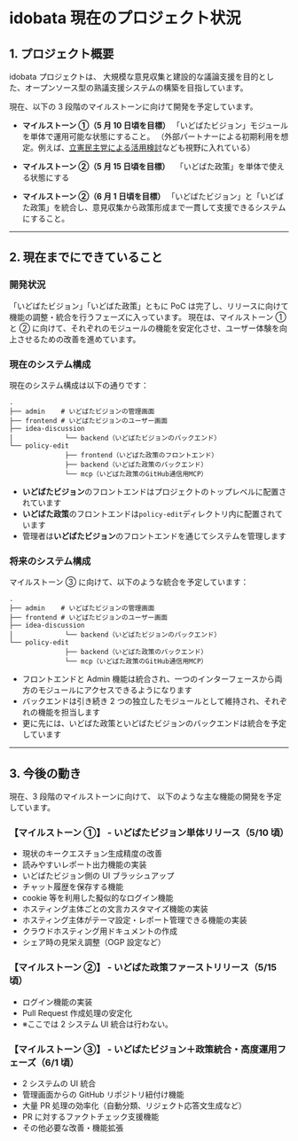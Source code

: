 # idobata 現在のプロジェクト状況

## 1. プロジェクト概要

idobata プロジェクトは、
大規模な意見収集と建設的な議論支援を目的とした、オープンソース型の熟議支援システムの構築を目指しています。

現在、以下の 3 段階のマイルストーンに向けて開発を予定しています。

- **マイルストーン ①（5 月 10 日頃を目標）**
  「いどばたビジョン」モジュールを単体で運用可能な状態にすること。
  （外部パートナーによる初期利用を想定。例えば、[立憲民主党による活用検討](https://cdp-japan.jp/news/20250422_9145)なども視野に入れている）

- **マイルストーン ②（5 月 15 日頃を目標）**
  　「いどばた政策」を単体で使える状態にする

- **マイルストーン ②（6 月 1 日頃を目標）**
  「いどばたビジョン」と「いどばた政策」を統合し、意見収集から政策形成まで一貫して支援できるシステムにすること。

---

## 2. 現在までにできていること

### 開発状況

「いどばたビジョン」「いどばた政策」ともに PoC は完了し、リリースに向けて機能の調整・統合を行うフェーズに入っています。
現在は、マイルストーン ① と ② に向けて、それぞれのモジュールの機能を安定化させ、ユーザー体験を向上させるための改善を進めています。

### 現在のシステム構成

現在のシステム構成は以下の通りです：

```
.
├── admin    # いどばたビジョンの管理画面
├── frontend # いどばたビジョンのユーザー画面
├── idea-discussion
│             └── backend（いどばたビジョンのバックエンド）
└── policy-edit
              ├── frontend（いどばた政策のフロントエンド）
              ├── backend（いどばた政策のバックエンド）
              └── mcp（いどばた政策のGitHub通信用MCP）
```

- **いどばたビジョン**のフロントエンドはプロジェクトのトップレベルに配置されています
- **いどばた政策**のフロントエンドは`policy-edit`ディレクトリ内に配置されています
- 管理者は**いどばたビジョン**のフロントエンドを通じてシステムを管理します

### 将来のシステム構成

マイルストーン ③ に向けて、以下のような統合を予定しています：

```
.
├── admin    # いどばたビジョンの管理画面
├── frontend # いどばたビジョンのユーザー画面
├── idea-discussion
│             └── backend（いどばたビジョンのバックエンド）
└── policy-edit
              ├── backend（いどばた政策のバックエンド）
              └── mcp（いどばた政策のGitHub通信用MCP）
```

- フロントエンドと Admin 機能は統合され、一つのインターフェースから両方のモジュールにアクセスできるようになります
- バックエンドは引き続き 2 つの独立したモジュールとして維持され、それぞれの機能を担当します
- 更に先には、いどばた政策といどばたビジョンのバックエンドは統合を予定しています

---

## 3. 今後の動き

現在、3 段階のマイルストーンに向けて、
以下のような主な機能の開発を予定しています。

### 【マイルストーン ①】 - いどばたビジョン単体リリース（5/10 頃）

- 現状のキークエスチョン生成精度の改善
- 読みやすいレポート出力機能の実装
- いどばたビジョン側の UI ブラッシュアップ
- チャット履歴を保存する機能
- cookie 等を利用した擬似的なログイン機能
- ホスティング主体ごとの文言カスタマイズ機能の実装
- ホスティング主体がテーマ設定・レポート管理できる機能の実装
- クラウドホスティング用ドキュメントの作成
- シェア時の見栄え調整（OGP 設定など）

### 【マイルストーン ②】 - いどばた政策ファーストリリース（5/15 頃）

- ログイン機能の実装
- Pull Request 作成処理の安定化
- ※ここでは 2 システム UI 統合は行わない。

### 【マイルストーン ③】 - いどばたビジョン＋政策統合・高度運用フェーズ（6/1 頃）

- 2 システムの UI 統合
- 管理画面からの GitHub リポジトリ紐付け機能
- 大量 PR 処理の効率化（自動分類、リジェクト応答文生成など）
- PR に対するファクトチェック支援機能
- その他必要な改善・機能拡張
